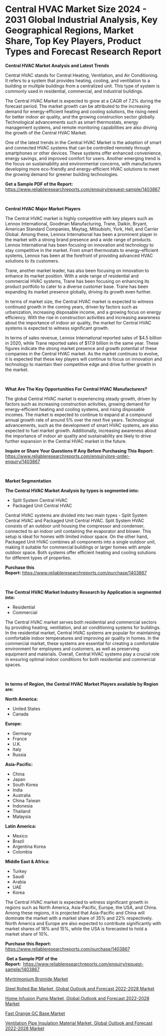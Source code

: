 <p><h1>Central HVAC Market Size 2024 - 2031 Global Industrial Analysis, Key Geographical Regions, Market Share, Top Key Players, Product Types and Forecast Research Report</h1></p><p><strong>Central HVAC Market Analysis and Latest Trends</strong></p>
<p><p>Central HVAC stands for Central Heating, Ventilation, and Air Conditioning. It refers to a system that provides heating, cooling, and ventilation to a building or multiple buildings from a centralized unit. This type of system is commonly used in residential, commercial, and industrial buildings.</p><p>The Central HVAC Market is expected to grow at a CAGR of 7.2% during the forecast period. The market growth can be attributed to the increasing demand for energy-efficient heating and cooling solutions, the rising need for better indoor air quality, and the growing construction sector globally. Technological advancements such as smart thermostats, energy management systems, and remote monitoring capabilities are also driving the growth of the Central HVAC Market.</p><p>One of the latest trends in the Central HVAC Market is the adoption of smart and connected HVAC systems that can be controlled remotely through smartphones or other devices. These systems offer enhanced convenience, energy savings, and improved comfort for users. Another emerging trend is the focus on sustainability and environmental concerns, with manufacturers developing more eco-friendly and energy-efficient HVAC solutions to meet the growing demand for greener building technologies.</p></p>
<p><strong>Get a Sample PDF of the Report:&nbsp;</strong> <a href="https://www.reliableresearchreports.com/enquiry/request-sample/1403867">https://www.reliableresearchreports.com/enquiry/request-sample/1403867</a></p>
<p>&nbsp;</p>
<p><strong>Central HVAC Major Market Players</strong></p>
<p><p>The Central HVAC market is highly competitive with key players such as Lennox International, Goodman Manufacturing, Trane, Daikin, Bryant, American Standard Companies, Maytag, Mitsubishi, York, Heil, and Carrier Global. Among these, Lennox International has been a prominent player in the market with a strong brand presence and a wide range of products. Lennox International has been focusing on innovation and technology to stay competitive in the market. From smart thermostats to energy-efficient systems, Lennox has been at the forefront of providing advanced HVAC solutions to its customers.</p><p>Trane, another market leader, has also been focusing on innovation to enhance its market position. With a wide range of residential and commercial HVAC systems, Trane has been focusing on enhancing its product portfolio to cater to a diverse customer base. Trane has been expanding its market presence globally, driving its growth even further.</p><p>In terms of market size, the Central HVAC market is expected to witness continued growth in the coming years, driven by factors such as urbanization, increasing disposable income, and a growing focus on energy efficiency. With the rise in construction activities and increasing awareness about the importance of indoor air quality, the market for Central HVAC systems is expected to witness significant growth.</p><p>In terms of sales revenue, Lennox International reported sales of $4.5 billion in 2020, while Trane reported sales of $17.9 billion in the same year. These figures indicate the strong market presence and growth potential of these companies in the Central HVAC market. As the market continues to evolve, it is expected that these key players will continue to focus on innovation and technology to maintain their competitive edge and drive further growth in the market.</p></p>
<p>&nbsp;</p>
<p><strong>What Are The Key Opportunities For Central HVAC Manufacturers?</strong></p>
<p><p>The global Central HVAC market is experiencing steady growth, driven by factors such as increasing construction activities, growing demand for energy-efficient heating and cooling systems, and rising disposable incomes. The market is expected to continue to expand at a compound annual growth rate of around 5% over the next five years. Technological advancements, such as the development of smart HVAC systems, are also expected to fuel market growth. Additionally, increasing awareness about the importance of indoor air quality and sustainability are likely to drive further expansion in the Central HVAC market in the future.</p></p>
<p><strong>Inquire or Share Your Questions If Any Before Purchasing This Report:</strong> <a href="https://www.reliableresearchreports.com/enquiry/pre-order-enquiry/1403867">https://www.reliableresearchreports.com/enquiry/pre-order-enquiry/1403867</a></p>
<p>&nbsp;</p>
<p><strong>Market Segmentation</strong></p>
<p><strong>The Central HVAC Market Analysis by types is segmented into:</strong></p>
<p><ul><li>Split System Central HVAC</li><li>Packaged Unit Central HVAC</li></ul></p>
<p><p>Central HVAC systems are divided into two main types - Split System Central HVAC and Packaged Unit Central HVAC. Split System HVAC consists of an outdoor unit housing the compressor and condenser, connected to an indoor unit containing the evaporator and blower. This setup is ideal for homes with limited indoor space. On the other hand, Packaged Unit HVAC combines all components into a single outdoor unit, making it suitable for commercial buildings or larger homes with ample outdoor space. Both systems offer efficient heating and cooling solutions for different types of properties.</p></p>
<p><strong>Purchase this Report:&nbsp;</strong><a href="https://www.reliableresearchreports.com/purchase/1403867">https://www.reliableresearchreports.com/purchase/1403867</a></p>
<p>&nbsp;</p>
<p><strong>The Central HVAC Market Industry Research by Application is segmented into:</strong></p>
<p><ul><li>Residential</li><li>Commercial</li></ul></p>
<p><p>The Central HVAC market serves both residential and commercial sectors by providing heating, ventilation, and air conditioning systems for buildings. In the residential market, Central HVAC systems are popular for maintaining comfortable indoor temperatures and improving air quality in homes. In the commercial market, these systems are essential for creating a comfortable environment for employees and customers, as well as preserving equipment and materials. Overall, Central HVAC systems play a crucial role in ensuring optimal indoor conditions for both residential and commercial spaces.</p></p>
<p>&nbsp;</p>
<p><strong>In terms of Region, the Central HVAC Market Players available by Region are:</strong></p>
<p>
    <p> <strong> North America: </strong>
        <ul>
            <li>United States</li>
            <li>Canada</li>
        </ul>
        </p> 
    <p> <strong> Europe: </strong>
        <ul>
            <li>Germany</li>
            <li>France</li>
            <li>U.K.</li>
            <li>Italy</li>
            <li>Russia</li>
        </ul>
        </p> 
    <p> <strong> Asia-Pacific: </strong>
        <ul>
            <li>China</li>
            <li>Japan</li>
            <li>South Korea</li>
            <li>India</li>
            <li>Australia</li>
            <li>China Taiwan</li>
            <li>Indonesia</li>
            <li>Thailand</li>
            <li>Malaysia</li>
        </ul>
        </p> 
    <p> <strong> Latin America: </strong>
        <ul>
            <li>Mexico</li>
            <li>Brazil</li>
            <li>Argentina Korea</li>
            <li>Colombia</li>
        </ul>
        </p> 
    <p> <strong> Middle East & Africa: </strong>
        <ul>
            <li>Turkey</li>
            <li>Saudi</li>
            <li>Arabia</li>
            <li>UAE</li>
            <li>Korea</li>
        </ul>
    </p>
    </p>
<p><p>The Central HVAC market is expected to witness significant growth in regions such as North America, Asia-Pacific, Europe, the USA, and China. Among these regions, it is projected that Asia-Pacific and China will dominate the market with a market share of 35% and 22% respectively. North America and Europe are also expected to contribute significantly with market shares of 18% and 15%, while the USA is forecasted to hold a market share of 10%.</p></p>
<p><strong>Purchase this Report: </strong><a href="https://www.reliableresearchreports.com/purchase/1403867">https://www.reliableresearchreports.com/purchase/1403867</a></p>
<p>&nbsp;<strong>Get a Sample PDF of the Report:&nbsp;&nbsp;</strong><a href="https://www.reliableresearchreports.com/enquiry/request-sample/1403867">https://www.reliableresearchreports.com/enquiry/request-sample/1403867</a></p>
<p><strong></strong></p>
<p><p><a href="https://view.publitas.com/reportprime-1/myrtrimonium-bromide-market-research-report-provides-thorough-industry-overview-which-offers-an-in-depth-analysis-of-product-trends-and-new-market-divisions/">Myrtrimonium Bromide Market</a></p><p><a href="https://metal-farmhouse-e95.notion.site/Global-Steel-Rolled-Bar-Market-Global-Outlook-and-Forecast-2022-2028-Market-by-Types-Applications--bfaa742148024070b7a188847b8d4531">Steel Rolled Bar Market, Global Outlook and Forecast 2022-2028 Market</a></p><p><a href="https://circular-yam-9b9.notion.site/Home-Infusion-Pump-Market-Global-Outlook-and-Forecast-2022-2028-Market-Size-Focuses-on-Market-Dynam-60e5830d5c974200b5976cb192c4ebbd">Home Infusion Pump Market, Global Outlook and Forecast 2022-2028 Market</a></p><p><a href="https://view.publitas.com/reportprime-1/fast-orange-gc-base-market-research-report-unlocks-analysis-on-the-market-financial-status-market-size-and-market-revenue-upto-2031/">Fast Orange GC Base Market</a></p><p><a href="https://extreme-scabiosa-c81.notion.site/Ventilation-Pipe-Insulation-Material-Market-Global-Outlook-and-Forecast-2022-2028-Market-Share-Ma-e67f20a470464cd38c4686dfb53c31ca">Ventilation Pipe Insulation Material Market, Global Outlook and Forecast 2022-2028 Market</a></p></p>